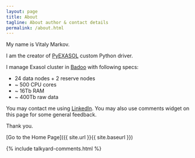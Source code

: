 ```yaml
---
layout: page
title: About
tagline: About author & contact details
permalink: /about.html
---
```


My name is Vitaly Markov.

I am the creator of [PyEXASOL](https://github.com/badoo/pyexasol/) custom Python driver.

I manage Exasol cluster in [Badoo](https://badoo.com/team/) with following specs:

* 24 data nodes + 2 reserve nodes
* ~ 500 CPU cores
* ~ 16Tb RAM
* ~ 400Tb raw data

You may contact me using [LinkedIn](https://www.linkedin.com/in/markov-vitaly/). You may also use comments widget on this page for some general feedback.

Thank you.

[Go to the Home Page]({{ site.url }}{{ site.baseurl }})

{% include talkyard-comments.html %}
